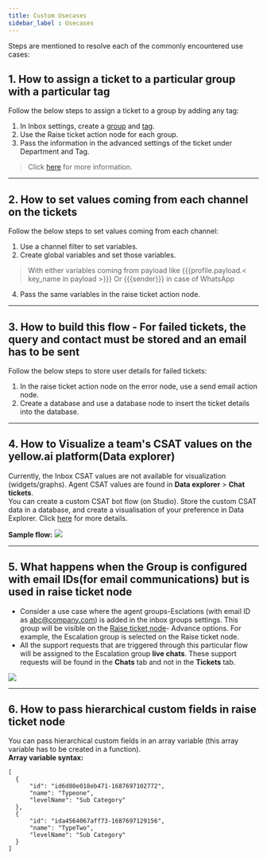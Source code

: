 ```yaml
---
title: Custom Usecases
sidebar_label : Usecases
---
```


Steps are mentioned to resolve each of the commonly encountered use cases:


  

## 1. How to assign a ticket to a particular group with a particular tag

Follow the below steps to assign a ticket to a group by adding any tag:

1. In Inbox settings, create a [group](https://docs.yellow.ai/docs/platform_concepts/inbox/inbox-settings/team/groups#1-add-a-new-agent-group) and [tag](https://docs.yellow.ai/docs/platform_concepts/inbox/inbox-settings/workflows/tags).
2. Use the Raise ticket action node for each group.
3. Pass the information in the advanced settings of the ticket under Department and Tag.

> Click [here](https://docs.yellow.ai/docs/platform_concepts/inbox/inbox-settings/team/groups#11--use-groups-in-the-raise-ticket-node) for more information. 

-----

## 2. How to set values coming from each channel on the tickets

   Follow the below steps to set values coming from each channel:
1. Use a channel filter to set variables.
2. Create global variables and set those variables.

> With either variables coming from payload like {{{profile.payload.< key_name in payload >}}} Or {{{sender}}} in case of WhatsApp

4. Pass the same variables in the raise ticket action node.

-------

## 3. How to build this flow - For failed tickets, the query and contact must be stored and an email has to be sent

  Follow the below steps to store user details for failed tickets:

1. In the raise ticket action node on the error node, use a send email action node.
2. Create a database and use a database node to insert the ticket details into the database.

--------

## 4. How to Visualize a team's CSAT values on the yellow.ai platform(Data explorer)

Currently, the Inbox CSAT values are not available for visualization (widgets/graphs). Agent CSAT values are found in **Data explorer** > **Chat tickets**.    
You can create a custom CSAT bot flow (on Studio). Store the custom CSAT data in a database, and create a visualisation of your preference in Data Explorer.
Click [here](https://docs.yellow.ai/docs/cookbooks/insights/botagentfedback) for more details.
 
**Sample flow:** 
![](https://i.imgur.com/VbWcUqQ.png)


-------

## 5. What happens when the Group is configured with email IDs(for email communications) but is used in raise ticket node 

- Consider a use case where the agent groups-Esclations (with email ID as abc@company.com) is added in the inbox groups settings. This group will be visible on the [Raise ticket node](https://docs.yellow.ai/docs/platform_concepts/studio/build/nodes/action-nodes#17-raise-ticket)- Advance options. For example, the Escalation group is selected on the Raise ticket node.  
- All the support requests that are triggered through this particular flow will be assigned to the Escalation group **live chats**. These support requests will be found in the **Chats** tab and not in the **Tickets** tab.  

![](https://i.imgur.com/Ba6S98Z.png)

---

## 6. How to pass hierarchical custom fields in raise ticket node

You can pass hierarchical custom fields in an array variable (this array variable has to be created in a function).              
**Array variable syntax:**       

```
[
  {
      "id": "id6d80e018eb471-1687697102772",
      "name": "Typeone",
      "levelName": "Sub Category"
  },
  {
      "id": "ida4564067aff73-1687697129156",
      "name": "TypeTwo",
      "levelName": "Sub Category"
  }
]
```